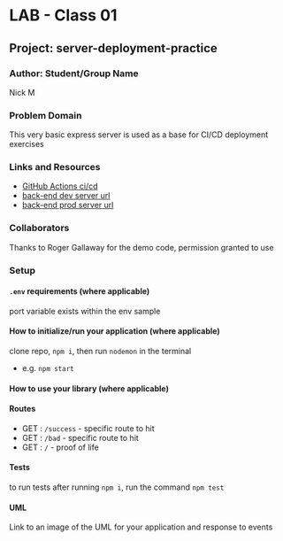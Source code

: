 # LAB - Class 01

## Project: server-deployment-practice

### Author: Student/Group Name
Nick M
### Problem Domain  

This very basic express server is used as a base for CI/CD deployment exercises

### Links and Resources

- [GitHub Actions ci/cd](https://github.com/nickmullaney/server-deployment-practice/actions) 
- [back-end dev server url](https://server-development-practice-dev.onrender.com)
- [back-end prod server url](https://server-deployment-practice-prod-jtud.onrender.com) 

### Collaborators

Thanks to Roger Gallaway for the demo code, permission granted to use
### Setup

#### `.env` requirements (where applicable)

port variable exists within the env sample


#### How to initialize/run your application (where applicable)

clone repo, `npm i`, then run `nodemon` in the terminal
- e.g. `npm start`

#### How to use your library (where applicable)

#### Routes
<!-- All routes should be documented -->
- GET : `/success` - specific route to hit
- GET : `/bad` - specific route to hit
- GET : `/` - proof of life

#### Tests

to run tests after running `npm i`, run the command `npm test` 

#### UML

Link to an image of the UML for your application and response to events